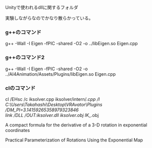 Unityで使われるdllに関するフォルダ

実験しながらなのでかなり散らかっている。

### g++のコマンド
g++ -Wall -I Eigen -fPIC -shared -O2 -o ../libEigen.so Eigen.cpp

### g++のコマンド2
g++ -Wall -I Eigen -fPIC -shared -O2 -o ../AI4Animation/Assets/Plugins/libEigen.so Eigen.cpp

### clのコマンド
cl /EHsc /c iksolver.cpp iksolver/intern/*.cpp /I C:\Users\Takahashi\Desktop\VRAvator\Plugins /DM_PI=3.14159265358979323846 <br>
link /DLL /OUT:iksolver.dll iksolver.obj IK_*.obj


A compact formula for the derivative of a 3-D rotation in exponential coordinates

Practical Parameterization of Rotations Using the Exponential Map
